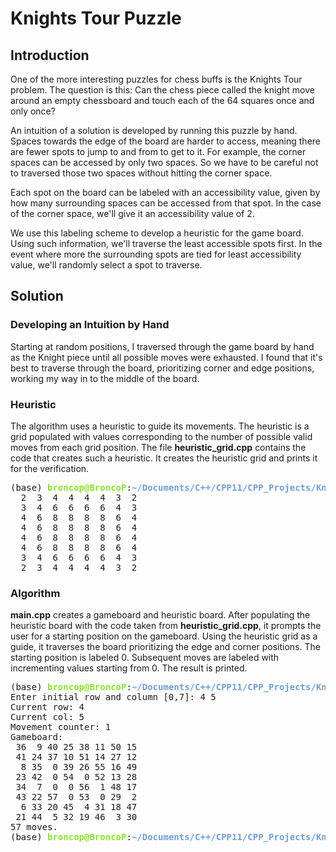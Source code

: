 # Knights Tour Puzzle

## Introduction

One of the more interesting puzzles for chess buffs is the Knights Tour problem. The question is this: Can the chess piece called the knight move around an empty chessboard and touch each of the 64 squares once and only once?

An intuition of a solution is developed by running this puzzle by hand. Spaces towards the edge of the board are harder to access, meaning there are fewer spots to jump to and from to get to it. For example, the corner spaces can be accessed by only two spaces. So we have to be careful not to traversed those two spaces without hitting the corner space.

Each spot on the board can be labeled with an accessibility value, given by how many surrounding spaces can be accessed from that spot. In the case of the corner space, we'll give it an accessibility value of 2.

We use this labeling scheme to develop a heuristic for the game board. Using such information, we'll traverse the least accessible spots first. In the event where more the surrounding spots are tied for least accessibility value, we'll randomly select a spot to traverse.

## Solution

### Developing an Intuition by Hand

Starting at random positions, I traversed through the game board by hand as the Knight piece until all possible moves were exhausted. I found that it's best to traverse through the board, prioritizing corner and edge positions, working my way in to the middle of the board.

### Heuristic

The algorithm uses a heuristic to guide its movements. The heuristic is a grid populated with values corresponding to the number of possible valid moves from each grid position. The file **heuristic_grid.cpp** contains the code that creates such a heuristic. It creates the heuristic grid and prints it for the verification.

<pre>(base) <font color="#8AE234"><b>broncop@BroncoP</b></font>:<font color="#729FCF"><b>~/Documents/C++/CPP11/CPP_Projects/Knights Tour</b></font>$ ./heuristic
  2  3  4  4  4  4  3  2
  3  4  6  6  6  6  4  3
  4  6  8  8  8  8  6  4
  4  6  8  8  8  8  6  4
  4  6  8  8  8  8  6  4
  4  6  8  8  8  8  6  4
  3  4  6  6  6  6  4  3
  2  3  4  4  4  4  3  2
</pre>

### Algorithm

**main.cpp** creates a gameboard and heuristic board. After populating the heuristic board with the code taken from **heuristic_grid.cpp**, it prompts the user for a starting position on the gameboard. Using the heuristic grid as a guide, it traverses the board prioritizing the edge and corner positions. The starting position is labeled 0. Subsequent moves are labeled with incrementing values starting from 0. The result is printed.

<pre>(base) <font color="#8AE234"><b>broncop@BroncoP</b></font>:<font color="#729FCF"><b>~/Documents/C++/CPP11/CPP_Projects/Knights Tour</b></font>$ ./a.out
Enter initial row and column [0,7]: 4 5
Current row: 4
Current col: 5
Movement counter: 1
Gameboard:
 36  9 40 25 38 11 50 15
 41 24 37 10 51 14 27 12
  8 35  0 39 26 55 16 49
 23 42  0 54  0 52 13 28
 34  7  0  0 56  1 48 17
 43 22 57  0 53  0 29  2
  6 33 20 45  4 31 18 47
 21 44  5 32 19 46  3 30
57 moves.
(base) <font color="#8AE234"><b>broncop@BroncoP</b></font>:<font color="#729FCF"><b>~/Documents/C++/CPP11/CPP_Projects/Knights Tour</b></font>$
</pre>
